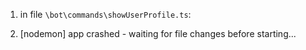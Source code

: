 1. in file `\bot\commands\showUserProfile.ts`:

2. [nodemon] app crashed - waiting for file changes before starting...